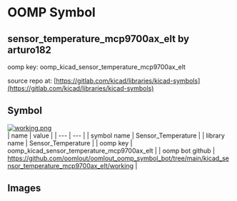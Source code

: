 # OOMP Symbol  
## sensor_temperature_mcp9700ax_elt  by arturo182  
  
oomp key: oomp_kicad_sensor_temperature_mcp9700ax_elt  
  
source repo at: [https://gitlab.com/kicad/libraries/kicad-symbols](https://gitlab.com/kicad/libraries/kicad-symbols)  
## Symbol  
  
[![working.png](working_600.png)](working.png)  
| name | value | 
| --- | --- | 
| symbol name | Sensor_Temperature | 
| library name | Sensor_Temperature | 
| oomp key | oomp_kicad_sensor_temperature_mcp9700ax_elt | 
| oomp bot github | https://github.com/oomlout/oomlout_oomp_symbol_bot/tree/main/kicad_sensor_temperature_mcp9700ax_elt/working | 
## Images  
